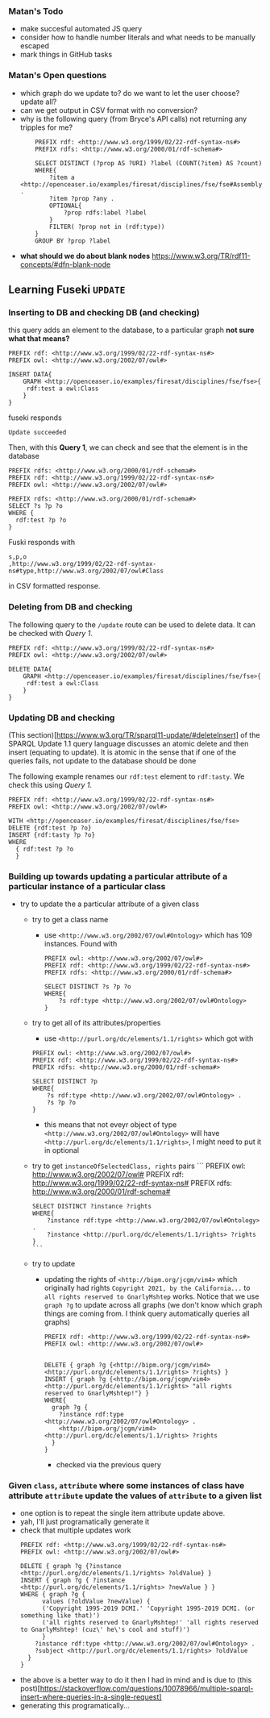 ### Matan's Todo
- make succesful automated JS query 
- consider how to handle number literals and what needs to be manually escaped
- mark things in GitHub tasks

### Matan's Open questions
- which graph do we update to? do we want to let the user choose? update all? 
- can we get output in CSV format with no conversion? 
- why is the following query (from Bryce's API calls) not returning any tripples for me? 
    ```
        PREFIX rdf: <http://www.w3.org/1999/02/22-rdf-syntax-ns#>
        PREFIX rdfs: <http://www.w3.org/2000/01/rdf-schema#>

        SELECT DISTINCT (?prop AS ?URI) ?label (COUNT(?item) AS ?count)
        WHERE{
            ?item a <http://openceaser.io/examples/firesat/disciplines/fse/fse#Assembly> .
            ?item ?prop ?any .
            OPTIONAL{
                ?prop rdfs:label ?label
            }
            FILTER( ?prop not in (rdf:type))
        }
        GROUP BY ?prop ?label
    ```
- **what should we do about blank nodes** https://www.w3.org/TR/rdf11-concepts/#dfn-blank-node 


## Learning Fuseki `UPDATE`

### Inserting to DB and checking DB (and checking)
this query adds an element to the database, to a particular graph **not sure what that means?**
```
PREFIX rdf: <http://www.w3.org/1999/02/22-rdf-syntax-ns#>
PREFIX owl: <http://www.w3.org/2002/07/owl#>
    
INSERT DATA{
 	GRAPH <http://openceaser.io/examples/firesat/disciplines/fse/fse>{
 	 rdf:test a owl:Class
	}
}
```
fuseki responds
```
Update succeeded
```
Then, with this **Query 1**, we can check and see that the element is in the database 
```
PREFIX rdfs: <http://www.w3.org/2000/01/rdf-schema#>
PREFIX rdf: <http://www.w3.org/1999/02/22-rdf-syntax-ns#>
PREFIX owl: <http://www.w3.org/2002/07/owl#>
    
PREFIX rdfs: <http://www.w3.org/2000/01/rdf-schema#>
SELECT ?s ?p ?o 
WHERE {
  rdf:test ?p ?o
}
```
Fuski responds with 
```csv
s,p,o
,http://www.w3.org/1999/02/22-rdf-syntax-ns#type,http://www.w3.org/2002/07/owl#Class
```
in CSV formatted response.

### Deleting from DB and checking 
The following query to the `/update` route can be used to delete data. It can be checked with *Query 1*. 

```
PREFIX rdf: <http://www.w3.org/1999/02/22-rdf-syntax-ns#>
PREFIX owl: <http://www.w3.org/2002/07/owl#>
    
DELETE DATA{
 	GRAPH <http://openceaser.io/examples/firesat/disciplines/fse/fse>{
 	 rdf:test a owl:Class
	}
}
```

### Updating DB and checking 
(This section)[https://www.w3.org/TR/sparql11-update/#deleteInsert] of the SPARQL Update 1.1 query language discusses an atomic delete and then insert (equating to update). It is atomic in the sense that if one of the queries fails, not update to the database should be done

The following example renames our `rdf:test` element to `rdf:tasty`. We check this using *Query 1*.
```
PREFIX rdf: <http://www.w3.org/1999/02/22-rdf-syntax-ns#>
PREFIX owl: <http://www.w3.org/2002/07/owl#>

WITH <http://openceaser.io/examples/firesat/disciplines/fse/fse>
DELETE {rdf:test ?p ?o}
INSERT {rdf:tasty ?p ?o}
WHERE
  { rdf:test ?p ?o
  } 
``` 

### Building up towards updating a particular attribute of a particular instance of a particular class
- try to update the a particular attribute of a given class
  - try to get a class name
    - use `<http://www.w3.org/2002/07/owl#Ontology>` which has 109 instances. Found with 
        ```
        PREFIX owl: <http://www.w3.org/2002/07/owl#>
        PREFIX rdf: <http://www.w3.org/1999/02/22-rdf-syntax-ns#>
        PREFIX rdfs: <http://www.w3.org/2000/01/rdf-schema#>

        SELECT DISTINCT ?s ?p ?o
        WHERE{
            ?s rdf:type <http://www.w3.org/2002/07/owl#Ontology>
        }
        ```
  - try to get all of its attributes/properties
    - use `<http://purl.org/dc/elements/1.1/rights>` which got with 
    ```
    PREFIX owl: <http://www.w3.org/2002/07/owl#>
    PREFIX rdf: <http://www.w3.org/1999/02/22-rdf-syntax-ns#>
    PREFIX rdfs: <http://www.w3.org/2000/01/rdf-schema#>

    SELECT DISTINCT ?p 
    WHERE{
        ?s rdf:type <http://www.w3.org/2002/07/owl#Ontology> . 
        ?s ?p ?o
    }
    ```
    - this means that not eveyr object of type `<http://www.w3.org/2002/07/owl#Ontology>` will have `<http://purl.org/dc/elements/1.1/rights>`, I might need to put it in optional  
  - try to get `instanceOfSelectedClass, rights` pairs 
        ```
        PREFIX owl: <http://www.w3.org/2002/07/owl#>
        PREFIX rdf: <http://www.w3.org/1999/02/22-rdf-syntax-ns#>
        PREFIX rdfs: <http://www.w3.org/2000/01/rdf-schema#>

        SELECT DISTINCT ?instance ?rights 
        WHERE{
            ?instance rdf:type <http://www.w3.org/2002/07/owl#Ontology> . 
            ?instance <http://purl.org/dc/elements/1.1/rights> ?rights
        }
        ``` 
  - try to update
    - updating the rights of `<http://bipm.org/jcgm/vim4>` which originally had rights `Copyright 2021, by the California...` to `all rights reserved to GnarlyMshtep` works. Notice that we use `graph ?g` to update across all graphs (we don't know which graph things are coming from. I think query automatically queries all graphs)
      ```
      PREFIX rdf: <http://www.w3.org/1999/02/22-rdf-syntax-ns#>
      PREFIX owl: <http://www.w3.org/2002/07/owl#>


      DELETE { graph ?g {<http://bipm.org/jcgm/vim4> <http://purl.org/dc/elements/1.1/rights> ?rights} }
      INSERT { graph ?g {<http://bipm.org/jcgm/vim4> <http://purl.org/dc/elements/1.1/rights> "all rights reserved to GnarlyMshtep!"} }
      WHERE{ 
        graph ?g {
          ?instance rdf:type <http://www.w3.org/2002/07/owl#Ontology> . 
          <http://bipm.org/jcgm/vim4> <http://purl.org/dc/elements/1.1/rights> ?rights
        }
      }
      ```
      - checked via the previous query


### Given `class`, `attribute` where some instances of class have attribute `attribute` update the values of `attribute` to a given list
- one option is to repeat the single item attribute update above. 
- yah, I'll just programatically generate it
- check that multiple updates work
  ```
  PREFIX rdf: <http://www.w3.org/1999/02/22-rdf-syntax-ns#>
  PREFIX owl: <http://www.w3.org/2002/07/owl#>

  DELETE { graph ?g {?instance <http://purl.org/dc/elements/1.1/rights> ?oldValue} } 
  INSERT { graph ?g { ?instance <http://purl.org/dc/elements/1.1/rights> ?newValue } }
  WHERE { graph ?g {
        values (?oldValue ?newValue) { 
        ('Copyright 1995-2019 DCMI.' 'Copyright 1995-2019 DCMI. (or something like that)')
        ('all rights reserved to GnarlyMshtep!' 'all rights reserved to GnarlyMshtep! (cuz\' he\'s cool and stuff)')
        }
      ?instance rdf:type <http://www.w3.org/2002/07/owl#Ontology> . 
      ?subject <http://purl.org/dc/elements/1.1/rights> ?oldValue
    }
  }
  ```
- the above is a better way to do it then I had in mind and is due to (this post)[https://stackoverflow.com/questions/10078966/multiple-sparql-insert-where-queries-in-a-single-request]
- generating this programatically...

